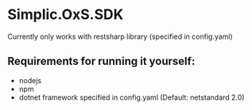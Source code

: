 # Simplic.OxS.SDK

Currently only works with restsharp library (specified in config.yaml)

## Requirements for running it yourself:

- nodejs
- npm
- dotnet framework specified in config.yaml (Default: netstandard 2.0)
